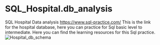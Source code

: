 # SQL_Hospital.db_analysis
SQL Hospital Data analysis
https://www.sql-practice.com/
This is the link for the hospital database, here you can practice for Sql basic level to intermediate.
Here you can find the learning resources for this Sql practice.
![Hospital_db_schema](https://github.com/dip-shikha/SQL_Hospital.db_analysis/assets/108161209/1f70855e-2a6a-41ac-a76f-d3131cba7478)
